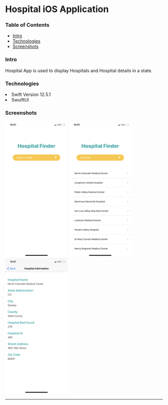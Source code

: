 # Hospital iOS Application

### Table of Contents
* [Intro](#Intro)
* [Technologies](#technologies)
* [Screenshots](#screenshots)


### Intro
Hospital App is used to display Hospitals and Hospital details in a state.
    
### Technologies
  <li> Swift Version 12.5.1
  <li> SwuiftUI
   
### Screenshots

    
<p float="left">
  <img src="./Screenshots/hospitalView.PNG" width="200" />
  <img src="./Screenshots/hospitalRow.PNG" width="200" /> 
  <img src="./Screenshots/hospitalDetail.PNG" width="200" />
</p>
 </ol>
 
   
 
   
 ---

